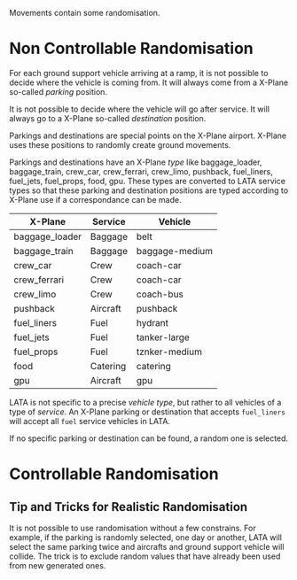 Movements contain some randomisation.
# Non Controllable Randomisation
For each ground support vehicle arriving at a ramp, it is not possible to decide where the vehicle is coming from. It will always come from a X-Plane so-called *parking* position.

It is not possible to decide where the vehicle will go after service. It will always go to a X-Plane so-called *destination* position.

Parkings and destinations are special points on the X-Plane airport. X-Plane uses these positions to randomly create ground movements.

Parkings and destinations have an X-Plane *type* like baggage_loader, baggage_train, crew_car, crew_ferrari, crew_limo, pushback, fuel_liners, fuel_jets, fuel_props, food, gpu. These types are converted to LATA service types so that these parking and destination positions are typed according to X-Plane use if a correspondance can be made.

|X-Plane|Service|Vehicle|
|-|-|-|
|baggage_loader|Baggage|belt|
|baggage_train|Baggage|baggage-medium|
|crew_car|Crew|coach-car|
|crew_ferrari|Crew|coach-car|
|crew_limo|Crew|coach-bus|
|pushback|Aircraft|pushback|
|fuel_liners|Fuel|hydrant|
|fuel_jets|Fuel|tanker-large|
|fuel_props|Fuel|tznker-medium|
|food|Catering|catering|
|gpu|Aircraft|gpu|

LATA is not specific to a precise *vehicle type*, but rather to all vehicles of a type of *service*. An X-Plane parking or destination that accepts `fuel_liners` will accept all `fuel` service vehicles in LATA.

If no specific parking or destination can be found, a random one is selected.

# Controllable Randomisation

## Tip and Tricks for Realistic Randomisation

It is not possible to use randomisation without a few constrains. For example, if the parking is randomly selected, one day or another, LATA will select the same parking twice and aircrafts and ground support vehicle will collide. The trick is to exclude random values that have already been used from new generated ones.
